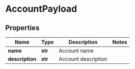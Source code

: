 # AccountPayload


## Properties
Name | Type | Description | Notes
------------ | ------------- | ------------- | -------------
**name** | **str** | Account name | 
**description** | **str** | Account description | 


